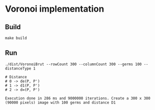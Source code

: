 # Voronoi implementation

## Build

```shell script
make build
```

## Run

```shell script
./dist/VoronoiBrut --rowCount 300 --columnCount 300 --germs 100 --distanceType 1

# Distance
# 0 -> de(P, P')
# 1 -> d1(P, P')
# 2 -> d∞(P, P')

Execution done in 286 ms and 9000000 iterations. Create a 300 x 300 (90000 pixels) image with 100 germs and distance D1
```